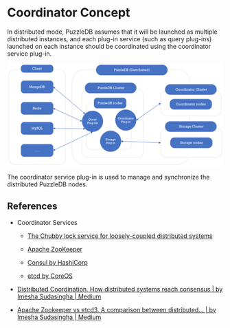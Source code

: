 # Coordinator Concept

In distributed mode, PuzzleDB assumes that it will be launched as multiple distributed instances, and each plug-in service (such as query plug-ins) launched on each instance should be coordinated using the coordinator service plug-in.

![architecture](img/architecture.png)

The coordinator service plug-in is used to manage and synchronize the distributed PuzzleDB nodes.

## References

-   Coordinator Services

    -   [The Chubby lock service for loosely-coupled distributed systems](https://research.google/pubs/pub41344/)

    -   [Apache ZooKeeper](https://zookeeper.apache.org/)

    -   [Consul by HashiCorp](https://www.consul.io/)

    -   [etcd by CoreOS](https://etcd.io/)

-   [Distributed Coordination. How distributed systems reach consensus | by Imesha Sudasingha | Medium](https://loneidealist.medium.com/distributed-coordination-5eb8eabb2ff)

-   [Apache Zookeeper vs etcd3. A comparison between distributed… | by Imesha Sudasingha | Medium](https://loneidealist.medium.com/apache-curator-vs-etcd3-9c1362600b26)
